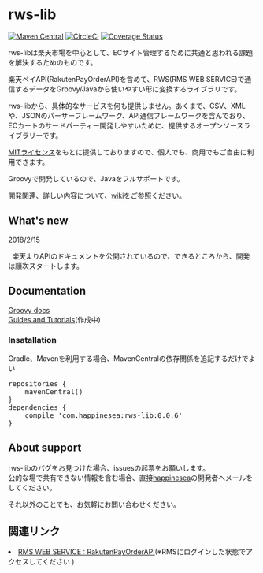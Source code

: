 # rws-lib

[![Maven Central](https://maven-badges.herokuapp.com/maven-central/com.happinesea/rws-lib/badge.svg)](https://maven-badges.herokuapp.com/maven-central/com.happinesea/rws-lib)
[![CircleCI](https://circleci.com/gh/happinesea/rws-lib/tree/release.svg?style=shield)](https://circleci.com/gh/happinesea/rws-lib/tree/release)
[![Coverage Status](https://coveralls.io/repos/github/happinesea/rws-lib/badge.svg)](https://coveralls.io/github/happinesea/rws-lib)

rws-libは楽天市場を中心として、ECサイト管理するために共通と思われる課題を解決するためのものです。

楽天ペイAPI(RakutenPayOrderAPI)を含めて、RWS(RMS WEB SERVICE)で通信するデータをGroovy/Javaから使いやすい形に変換するライブラリです。

rws-libから、具体的なサービスを何も提供しません。あくまで、CSV、XMLや、JSONのパーサーフレームワーク、API通信フレームワークを含んでおり、ECカートのサードパーティー開発しやすいために、提供するオープンソースライブラリーです。

[MITライセンス](https://github.com/happinesea/rws-lib/blob/master/LICENSE)をもとに提供しておりますので、個人でも、商用でもご自由に利用できます。


Groovyで開発しているので、Javaをフルサポートです。

開発関連、詳しい内容について、[wiki](https://github.com/happinesea/rws-lib/wiki)をご参照ください。

## What's new
<dl>
  <dt>2018/2/15</dt>
  <dl>
    楽天よりAPIのドキュメントを公開されているので、できるところから、開発は順次スタートします。
  </dl>

</dl>

## Documentation
[Groovy docs](http://lab.happinesea.com/docs/rws-lib/1.0.0_preview/groovydoc/)<br>
[Guides and Tutorials](https://github.com/happinesea/rws-lib-tutorial)(作成中)

### Insatallation
Gradle、Mavenを利用する場合、MavenCentralの依存関係を追記するだけでよい
<pre>
repositories {
    mavenCentral()
}
dependencies {
    compile 'com.happinesea:rws-lib:0.0.6'
}
</pre>

## About support
rws-libのバグをお見つけた場合、issuesの起票をお願いします。<br>
公的な場で共有できない情報を含む場合、直接<a href="https://github.com/happinesea">happinesea</a>の開発者へメールをしてください。

それ以外のことでも、お気軽にお問い合わせください。

## 関連リンク
<li>
  <a href="https://webservice.rms.rakuten.co.jp/merchant-portal/view?contents=/ja/common/1-1_service_index/rakutenpayorderapi" target="_brank">RMS WEB SERVICE : RakutenPayOrderAPI</a>(※RMSにログインした状態でアクセスしてください 
)
</li>

